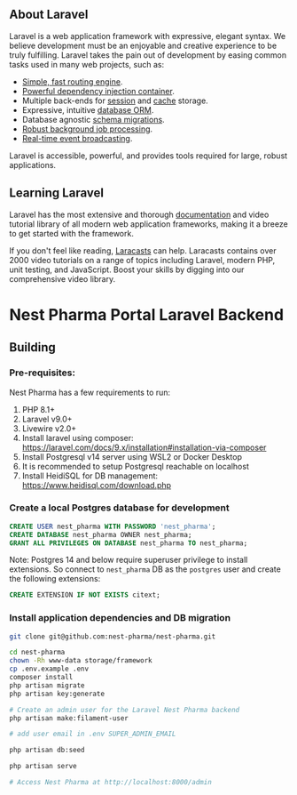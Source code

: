 ## About Laravel

Laravel is a web application framework with expressive, elegant syntax. We believe development must be an enjoyable and creative experience to be truly fulfilling. Laravel takes the pain out of development by easing common tasks used in many web projects, such as:

- [Simple, fast routing engine](https://laravel.com/docs/routing).
- [Powerful dependency injection container](https://laravel.com/docs/container).
- Multiple back-ends for [session](https://laravel.com/docs/session) and [cache](https://laravel.com/docs/cache) storage.
- Expressive, intuitive [database ORM](https://laravel.com/docs/eloquent).
- Database agnostic [schema migrations](https://laravel.com/docs/migrations).
- [Robust background job processing](https://laravel.com/docs/queues).
- [Real-time event broadcasting](https://laravel.com/docs/broadcasting).

Laravel is accessible, powerful, and provides tools required for large, robust applications.

## Learning Laravel

Laravel has the most extensive and thorough [documentation](https://laravel.com/docs) and video tutorial library of all modern web application frameworks, making it a breeze to get started with the framework.

If you don't feel like reading, [Laracasts](https://laracasts.com) can help. Laracasts contains over 2000 video tutorials on a range of topics including Laravel, modern PHP, unit testing, and JavaScript. Boost your skills by digging into our comprehensive video library.

# Nest Pharma Portal Laravel Backend

## Building

### Pre-requisites:
Nest Pharma has a few requirements to run:

1. PHP 8.1+
2. Laravel v9.0+
3. Livewire v2.0+
4. Install laravel using composer: https://laravel.com/docs/9.x/installation#installation-via-composer
5. Install Postgresql v14 server using WSL2 or Docker Desktop
6. It is recommended to setup Postgresql reachable on localhost
7. Install HeidiSQL for DB management: https://www.heidisql.com/download.php 

### Create a local Postgres database for development

```sql
CREATE USER nest_pharma WITH PASSWORD 'nest_pharma';
CREATE DATABASE nest_pharma OWNER nest_pharma;
GRANT ALL PRIVILEGES ON DATABASE nest_pharma TO nest_pharma;
```

Note: Postgres 14 and below require superuser privilege to install extensions. So connect to `nest_pharma` DB as the `postgres` user and create the following extensions:

```sql
CREATE EXTENSION IF NOT EXISTS citext;
```

### Install application dependencies and DB migration

```sh
git clone git@github.com:nest-pharma/nest-pharma.git

cd nest-pharma
chown -Rh www-data storage/framework
cp .env.example .env
composer install
php artisan migrate
php artisan key:generate

# Create an admin user for the Laravel Nest Pharma backend
php artisan make:filament-user

# add user email in .env SUPER_ADMIN_EMAIL 

php artisan db:seed

php artisan serve

# Access Nest Pharma at http://localhost:8000/admin
```
